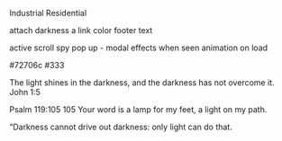 Industrial
Residential

attach darkness
a link color
footer text

active
scroll spy
pop up - modal
effects when seen
animation on load

#72706c
#333

The light shines in the darkness, and the darkness has not overcome it.
John 1:5

Psalm 119:105
105 Your word is a lamp for my feet, a light on my path.

“Darkness cannot drive out darkness: only light can do that.